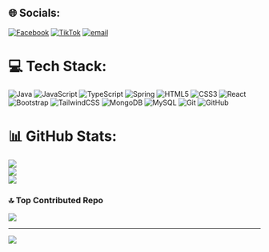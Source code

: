 
## 🌐 Socials:
[![Facebook](https://img.shields.io/badge/Facebook-%231877F2.svg?logo=Facebook&logoColor=white)](https://facebook.com/zteaaaaaang/) [![TikTok](https://img.shields.io/badge/TikTok-%23000000.svg?logo=TikTok&logoColor=white)](https://tiktok.com/@nangyeucuatra) [![email](https://img.shields.io/badge/Email-D14836?logo=gmail&logoColor=white)](mailto:phamvantra.dev@gmail.com) 

# 💻 Tech Stack:
![Java](https://img.shields.io/badge/java-%23ED8B00.svg?style=for-the-badge&logo=openjdk&logoColor=white) ![JavaScript](https://img.shields.io/badge/javascript-%23323330.svg?style=for-the-badge&logo=javascript&logoColor=%23F7DF1E) ![TypeScript](https://img.shields.io/badge/typescript-%23007ACC.svg?style=for-the-badge&logo=typescript&logoColor=white) ![Spring](https://img.shields.io/badge/spring-%236DB33F.svg?style=for-the-badge&logo=spring&logoColor=white) ![HTML5](https://img.shields.io/badge/html5-%23E34F26.svg?style=for-the-badge&logo=html5&logoColor=white) ![CSS3](https://img.shields.io/badge/css3-%231572B6.svg?style=for-the-badge&logo=css3&logoColor=white)  ![React](https://img.shields.io/badge/react-%2320232a.svg?style=for-the-badge&logo=react&logoColor=%2361DAFB) ![Bootstrap](https://img.shields.io/badge/bootstrap-%238511FA.svg?style=for-the-badge&logo=bootstrap&logoColor=white) ![TailwindCSS](https://img.shields.io/badge/tailwindcss-%2338B2AC.svg?style=for-the-badge&logo=tailwind-css&logoColor=white) ![MongoDB](https://img.shields.io/badge/MongoDB-%234ea94b.svg?style=for-the-badge&logo=mongodb&logoColor=white) ![MySQL](https://img.shields.io/badge/mysql-4479A1.svg?style=for-the-badge&logo=mysql&logoColor=white) ![Git](https://img.shields.io/badge/git-%23F05033.svg?style=for-the-badge&logo=git&logoColor=white) ![GitHub](https://img.shields.io/badge/github-%23121011.svg?style=for-the-badge&logo=github&logoColor=white)
# 📊 GitHub Stats:
![](https://github-readme-stats.vercel.app/api?username=phamtradev&theme=dark&hide_border=false&include_all_commits=false&count_private=false)<br/>
![](https://nirzak-streak-stats.vercel.app/?user=phamtradev&theme=dark&hide_border=false)<br/>
![](https://github-readme-stats.vercel.app/api/top-langs/?username=phamtradev&theme=dark&hide_border=false&include_all_commits=false&count_private=false&layout=compact)

### 🔝 Top Contributed Repo
![](https://github-contributor-stats.vercel.app/api?username=phamtradev&limit=5&theme=dark&combine_all_yearly_contributions=true)

---
[![](https://visitcount.itsvg.in/api?id=phamtradev&icon=0&color=0)](https://visitcount.itsvg.in)

<!-- Proudly created with GPRM ( https://gprm.itsvg.in ) -->
